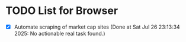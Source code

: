 # TODO List for Browser

- [x] Automate scraping of market cap sites  (Done at Sat Jul 26 23:13:34 2025: No actionable real task found.)